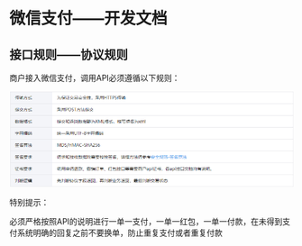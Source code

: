 # 微信支付——开发文档

## 接口规则——协议规则

商户接入微信支付，调用API必须遵循以下规则：

![1554370776973](assets/1554370776973.png)

特别提示：

必须严格按照API的说明进行一单一支付，一单一红包，一单一付款，在未得到支付系统明确的回复之前不要换单，防止重复支付或者重复付款